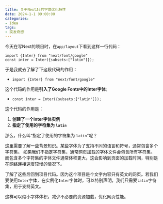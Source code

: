 ```yaml
---
title: 关于NextJs的字体优化特性
date: 2024-1-1 09:00:00
categories:
- Idea
tags:
- 突发奇想
---
```


今天在写Next的项目时，在`app/layout`下看到这样一行代码：

```
import {Inter} from "next/font/google"
const inter = Inter({subsets:["latin"]});
```

于是我就去了解了下这段代码的作用：

-  `import {Inter} from "next/font/google"`

这个代码的作用是**引入了Google Fonts中的Inter字体**;

- `const inter = Inter({subsets:["latin"]});`

这个代码的作用是：
1. **创建了一个Inter字体实例**
2. **指定了使用的字符集为 `latin`**

那么，什么叫“指定了使用的字符集为 `latin`”呢？

这里需要了解一些背景知识。某些字体为了支持不同的语言和符号，通常包含多个字符集。
如果我们不指定字符集，通常网页加载的字体文件会包含所有字符集。而包含多个字符集的字体文件通常体积更大，这会影响到页面的加载时间，特别是在网络连接速度较慢的情况下。

了解了这些后回到项目代码。因为这个项目是个文字内容只有英文的网页。若我们要使用`Inter`字体，在实例化`Inter`字体时，可以特别声明，我们只需要`latin`字符集，用于支持英文。

这样可以缩小字体体积，减少不必要的资源加载，优化网页性能。
